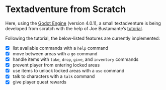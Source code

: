 # Textadventure from Scratch

Here, using the [Godot Engine](https://github.com/godotengine) (version 4.0.1), a small textadventure is being developed from scratch with the help of Joe Bustamante’s [tutorial](https://github.com/josephmbustamante/godot-text-adventure-tutorial).

Following the tutorial, the below-listed features are currently implemented:

- [x] list available commands with a `help` command
- [x] move between areas with a `go` command
- [x] handle items with `take`, `drop`, `give`, and `inventory` commands
- [x] prevent player from entering locked areas
- [x] use items to unlock locked areas with a `use` command
- [x] talk to characters with a `talk` command
- [x] give player quest rewards
